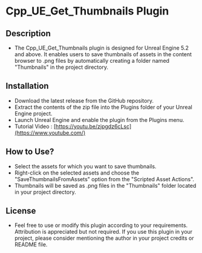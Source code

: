 # Cpp_UE_Get_Thumbnails Plugin

## Description
- The Cpp_UE_Get_Thumbnails plugin is designed for Unreal Engine 5.2 and above. It enables users to save thumbnails of assets in the content browser to .png files by automatically creating a folder named "Thumbnails" in the project directory.

## Installation
- Download the latest release from the GitHub repository.
- Extract the contents of the zip file into the Plugins folder of your Unreal Engine project.
- Launch Unreal Engine and enable the plugin from the Plugins menu.
- Tutorial Video : [https://youtu.be/zjpgdz6cLsc](https://www.youtube.com/)

## How to Use?
- Select the assets for which you want to save thumbnails.
- Right-click on the selected assets and choose the "SaveThumbnailsFromAssets" option from the "Scripted Asset Actions".
- Thumbnails will be saved as .png files in the "Thumbnails" folder located in your project directory.
  
## License
- Feel free to use or modify this plugin according to your requirements. Attribution is appreciated but not required. If you use this plugin in your project, please consider mentioning the author in your project credits or README file.
